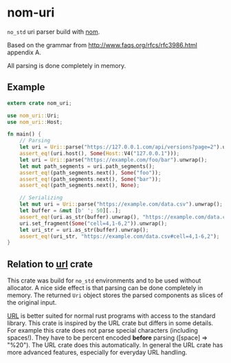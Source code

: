 # nom-uri
``no_std`` uri parser build with [nom](https://crates.io/crates/nom).

Based on the grammar from http://www.faqs.org/rfcs/rfc3986.html appendix A.

All parsing is done completely in memory.

## Example 
```rust
extern crate nom_uri;

use nom_uri::Uri;
use nom_uri::Host;

fn main() {
    // Parsing
    let uri = Uri::parse("https://127.0.0.1.com/api/versions?page=2").unwrap();
    assert_eq!(uri.host(), Some(Host::V4("127.0.0.1")));
    let uri = Uri::parse("https://example.com/foo/bar").unwrap();
    let mut path_segments = uri.path_segments();
    assert_eq!(path_segments.next(), Some("foo"));
    assert_eq!(path_segments.next(), Some("bar"));
    assert_eq!(path_segments.next(), None);

    // Serializing
    let mut uri = Uri::parse("https://example.com/data.csv").unwrap();
    let buffer = &mut [b' '; 50][..];
    assert_eq!(uri.as_str(buffer).unwrap(), "https://example.com/data.csv");
    uri.set_fragment(Some("cell=4,1-6,2")).unwrap();
    let uri_str = uri.as_str(buffer).unwrap();
    assert_eq!(uri_str, "https://example.com/data.csv#cell=4,1-6,2");
}
```
## Relation to [url](https://crates.io/crates/url) crate
This crate was build for ``no_std`` environments and to be used without allocator. A nice side effect is that parsing can be done completely in memory. The returned ``Uri`` object stores the parsed components as slices of the original input.

[URL](https://crates.io/crates/url) is better suited for normal rust programs with access to the standard library. This crate is inspired by the URL crate but differs in some details.
For example this crate does not parse special characters (including spaces!). They have to be percent encoded **before** parsing ([space] => "%20"). The URL crate does this automatically.
In general the URL crate has more advanced features, especially for everyday URL handling.
